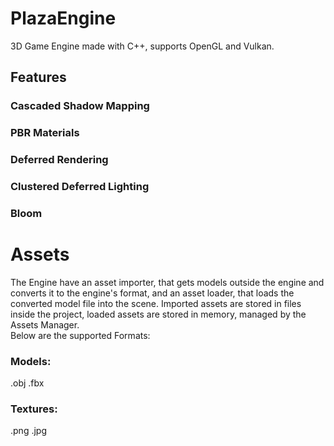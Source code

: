 # PlazaEngine
3D Game Engine made with C++, supports OpenGL and Vulkan.

## Features

### Cascaded Shadow Mapping
### PBR Materials
### Deferred Rendering
### Clustered Deferred Lighting
### Bloom

# Assets
The Engine have an asset importer, that gets models outside the engine and converts it to the engine's format, and an asset loader, that loads the converted model file into the scene. Imported assets are stored in files inside the project, loaded assets are stored in memory, managed by the Assets Manager.  
Below are the supported Formats:
### Models:
.obj .fbx
### Textures:
.png .jpg